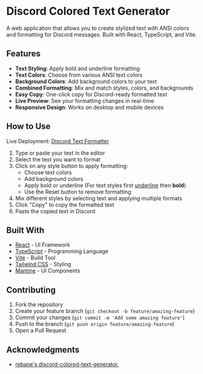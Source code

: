 # Discord Colored Text Generator

A web application that allows you to create stylized text with ANSI colors and formatting for Discord messages. Built with React, TypeScript, and Vite.

## Features

- **Text Styling**: Apply bold and underline formatting
- **Text Colors**: Choose from various ANSI text colors
- **Background Colors**: Add background colors to your text
- **Combined Formatting**: Mix and match styles, colors, and backgrounds
- **Easy Copy**: One-click copy for Discord-ready formatted text
- **Live Preview**: See your formatting changes in real-time
- **Responsive Design**: Works on desktop and mobile devices

## How to Use

Live Deployment: [Discord Text Formatter](https://discord-coloured-text-formatter.vercel.app/)

1. Type or paste your text in the editor
2. Select the text you want to format
3. Click on any style button to apply formatting:
   - Choose text colors
   - Add background colors
   - Apply bold or underline (For text styles first
     <u>underline</u> then <strong>bold</strong>)
   - Use the Reset button to remove formatting
4. Mix different styles by selecting text and applying multiple formats
5. Click "Copy" to copy the formatted text
6. Paste the copied text in Discord

## Built With

- [React](https://reactjs.org/) - UI Framework
- [TypeScript](https://www.typescriptlang.org/) - Programming Language
- [Vite](https://vitejs.dev/) - Build Tool
- [Tailwind CSS](https://tailwindcss.com/) - Styling
- [Mantine](https://mantine.dev/) - UI Components

## Contributing

1. Fork the repository
2. Create your feature branch (`git checkout -b feature/amazing-feature`)
3. Commit your changes (`git commit -m 'Add some amazing feature'`)
4. Push to the branch (`git push origin feature/amazing-feature`)
5. Open a Pull Request

## Acknowledgments

- [rebane's discord-colored-text-generator.](https://gist.github.com/rebane2001/07f2d8e80df053c70a1576d27eabe97c)

